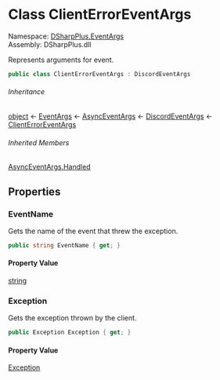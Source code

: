 # Class ClientErrorEventArgs

Namespace: [DSharpPlus.EventArgs](DSharpPlus.EventArgs.md)  
Assembly: DSharpPlus.dll

Represents arguments for <xref href="DSharpPlus.DiscordClient.ClientErrored" data-throw-if-not-resolved="false"></xref> event.

```csharp
public class ClientErrorEventArgs : DiscordEventArgs
```

###### Inheritance

[object](https://learn.microsoft.com/dotnet/api/system.object) ← 
[EventArgs](https://learn.microsoft.com/dotnet/api/system.eventargs) ← 
[AsyncEventArgs](DSharpPlus.AsyncEvents.AsyncEventArgs.md) ← 
[DiscordEventArgs](DSharpPlus.EventArgs.DiscordEventArgs.md) ← 
[ClientErrorEventArgs](DSharpPlus.EventArgs.ClientErrorEventArgs.md)

###### Inherited Members

[AsyncEventArgs.Handled](DSharpPlus.AsyncEvents.AsyncEventArgs.md\#DSharpPlus\_AsyncEvents\_AsyncEventArgs\_Handled)

## Properties

### <a id="DSharpPlus_EventArgs_ClientErrorEventArgs_EventName"></a>EventName

Gets the name of the event that threw the exception.

```csharp
public string EventName { get; }
```

#### Property Value

[string](https://learn.microsoft.com/dotnet/api/system.string)

### <a id="DSharpPlus_EventArgs_ClientErrorEventArgs_Exception"></a>Exception

Gets the exception thrown by the client.

```csharp
public Exception Exception { get; }
```

#### Property Value

[Exception](https://learn.microsoft.com/dotnet/api/system.exception)

